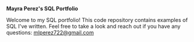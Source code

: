 **Mayra Perez's SQL Portfolio**

Welcome to my SQL portfolio! This code repository contains examples of SQL I've written. Feel free to take a look and reach out if you have any questions: mlperez722@gmail.com
